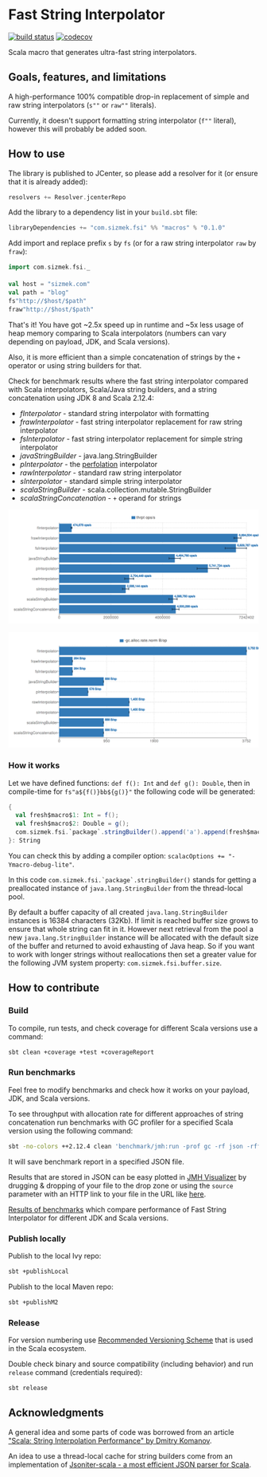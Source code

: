 # Fast String Interpolator

[![build status](https://travis-ci.org/Sizmek/fast-string-interpolator.svg?branch=master)](https://travis-ci.org/Sizmek/fast-string-interpolator)
[![codecov](https://codecov.io/gh/Sizmek/fast-string-interpolator/branch/master/graph/badge.svg)](https://codecov.io/gh/Sizmek/fast-string-interpolator)

Scala macro that generates ultra-fast string interpolators.

## Goals, features, and limitations

A high-performance 100% compatible drop-in replacement of simple and raw string interpolators (`s""` or `raw""` literals).

Currently, it doesn't support formatting string interpolator (`f""` literal), however this will probably be added soon.

## How to use

The library is published to JCenter, so please add a resolver for it (or ensure that it is already added):

```sbt
resolvers += Resolver.jcenterRepo
```

Add the library to a dependency list in your `build.sbt` file:

```sbt
libraryDependencies += "com.sizmek.fsi" %% "macros" % "0.1.0"
```

Add import and replace prefix `s` by `fs` (or for a raw string interpolator `raw` by `fraw`):

```scala
import com.sizmek.fsi._

val host = "sizmek.com"
val path = "blog"
fs"http://$host/$path"
fraw"http://$host/$path"
```

That's it! You have got ~2.5x speed up in runtime and ~5x less usage of heap memory comparing to Scala interpolators
(numbers can vary depending on payload, JDK, and Scala versions).

Also, it is more efficient than a simple concatenation of strings by the `+` operator or using string builders for that.

Check for benchmark results where the fast string interpolator compared with
Scala interpolators, Scala/Java string builders, and a string concatenation using JDK 8 and Scala 2.12.4:
- *fInterpolator* - standard string interpolator with formatting
- *frawInterpolator* - fast string interpolator replacement for raw string interpolator  
- *fsInterpolator* - fast string interpolator replacement for simple string interpolator 
- *javaStringBuilder* - java.lang.StringBuilder
- *pInterpolator* - the [perfolation](https://github.com/outr/perfolation) interpolator
- *rawInterpolator* - standard raw string interpolator  
- *sInterpolator* - standard simple string interpolator 
- *scalaStringBuilder* - scala.collection.mutable.StringBuilder
- *scalaStringConcatenation* - `+` operand for strings 

[![Throughput](docs/fast_string_interpolator_throughput.png)](docs/fast_string_interpolator_throughput.png)

[![Heap Usage](docs/fast_string_interpolator_heap_usage.png)](docs/fast_string_interpolator_heap_usage.png)

### How it works

Let we have defined functions: `def f(): Int` and `def g(): Double`, then in compile-time for `fs"a${f()}bb${g()}"`
the following code will be generated:

```scala
{
  val fresh$macro$1: Int = f();
  val fresh$macro$2: Double = g();
  com.sizmek.fsi.`package`.stringBuilder().append('a').append(fresh$macro$1).append("bb").append(fresh$macro$2).toString();
}: String
```

You can check this by adding a compiler option: `scalacOptions += "-Ymacro-debug-lite"`.

In this code ```com.sizmek.fsi.`package`.stringBuilder()``` stands for getting a preallocated instance of
`java.lang.StringBuilder` from the thread-local pool.

By default a buffer capacity of all created `java.lang.StringBuilder` instances is 16384 characters (32Kb). If limit
is reached buffer size grows to ensure that whole string can fit in it. However next retrieval from the pool a new 
`java.lang.StringBuilder` instance will be allocated with the default size of the buffer and returned to avoid 
exhausting of Java heap. So if you want to work with longer strings without reallocations then set a greater value for 
the following JVM system property: `com.sizmek.fsi.buffer.size`.

## How to contribute

### Build

To compile, run tests, and check coverage for different Scala versions use a command:

```sh
sbt clean +coverage +test +coverageReport
```

### Run benchmarks

Feel free to modify benchmarks and check how it works on your payload, JDK, and Scala versions.

To see throughput with allocation rate for different approaches of string concatenation run benchmarks with GC profiler
for a specified Scala version using the following command:

```sh
sbt -no-colors ++2.12.4 clean 'benchmark/jmh:run -prof gc -rf json -rff jdk-8_scala-2.12.4.json .*'
```

It will save benchmark report in a specified JSON file.

Results that are stored in JSON can be easy plotted in [JMH Visualizer](http://jmh.morethan.io/) by drugging & dropping
of your file to the drop zone or using the `source` parameter with an HTTP link to your file in the URL like 
[here](http://jmh.morethan.io/?source=https://sizmek.github.io/fast-string-interpolator/jdk-8_scala-2.12.4.json).

[Results of benchmarks](https://sizmek.github.io/fast-string-interpolator) which compare performance of Fast String
Interpolator for different JDK and Scala versions.  

### Publish locally

Publish to the local Ivy repo:

```sh
sbt +publishLocal
```

Publish to the local Maven repo:

```sh
sbt +publishM2
```

### Release

For version numbering use [Recommended Versioning Scheme](http://docs.scala-lang.org/overviews/core/binary-compatibility-for-library-authors.html#recommended-versioning-scheme)
that is used in the Scala ecosystem.

Double check binary and source compatibility (including behavior) and run `release` command (credentials required):

```sh
sbt release
```

## Acknowledgments

A general idea and some parts of code was borrowed from an article ["Scala: String Interpolation Performance" by Dmitry Komanov](https://medium.com/@dkomanov/scala-string-interpolation-performance-21dc85e83afd).

An idea to use a thread-local cache for string builders come from an implementation of
[Jsoniter-scala - a most efficient JSON parser for Scala](https://github.com/plokhotnyuk/jsoniter-scala).
